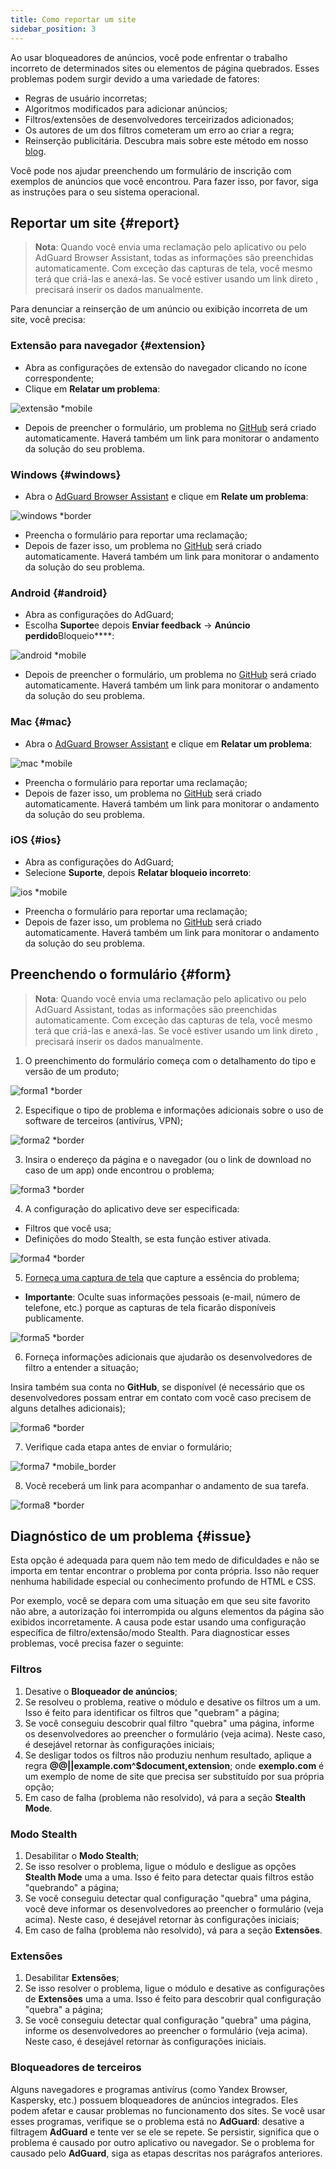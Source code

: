```yaml
---
title: Como reportar um site
sidebar_position: 3
---
```



Ao usar bloqueadores de anúncios, você pode enfrentar o trabalho incorreto de determinados sites ou elementos de página quebrados. Esses problemas podem surgir devido a uma variedade de fatores:

* Regras de usuário incorretas;
* Algoritmos modificados para adicionar anúncios;
* Filtros/extensões de desenvolvedores terceirizados adicionados;
* Os autores de um dos filtros cometeram um erro ao criar a regra;
* Reinserção publicitária. Descubra mais sobre este método em nosso [blog](https://adguard.com/blog/ad-reinsertion.html).

Você pode nos ajudar preenchendo um formulário de inscrição com exemplos de anúncios que você encontrou. Para fazer isso, por favor, siga as instruções para o seu sistema operacional.

## Reportar um site {#report}

> **Nota**: Quando você envia uma reclamação pelo aplicativo ou pelo AdGuard Browser Assistant, todas as informações são preenchidas automaticamente. Com exceção das capturas de tela, você mesmo terá que criá-las e anexá-las. Se você estiver usando um link direto [](https://reports.adguard.com/new_issue.html), precisará inserir os dados manualmente.

Para denunciar a reinserção de um anúncio ou exibição incorreta de um site, você precisa:

### Extensão para navegador {#extension}

* Abra as configurações de extensão do navegador clicando no ícone correspondente;
* Clique em **Relatar um problema**:

![extensão *mobile](https://cdn.adtidy.org/content/Kb/ad_blocker/guides/extension_issue.png)

* Depois de preencher o formulário, um problema no [GitHub](https://github.com/AdguardTeam/AdguardFilters/issues) será criado automaticamente. Haverá também um link para monitorar o andamento da solução do seu problema.

### Windows {#windows}

* Abra o [AdGuard Browser Assistant](/adguard-for-windows/browser-assistant) e clique em **Relate um problema**:

![windows *border](https://cdn.adtidy.org/content/Kb/ad_blocker/guides/browser-assistant.png)

* Preencha o formulário para reportar uma reclamação;
* Depois de fazer isso, um problema no [GitHub](https://github.com/AdguardTeam/AdguardFilters/issues) será criado automaticamente. Haverá também um link para monitorar o andamento da solução do seu problema.

### Android {#android}

* Abra as configurações do AdGuard;
* Escolha **Suporte**e depois **Enviar feedback** → **Anúncio perdido**Bloqueio****:

![android *mobile](https://cdn.adtidy.org/content/Kb/ad_blocker/guides/android.png)

* Depois de preencher o formulário, um problema no [GitHub](https://github.com/AdguardTeam/AdguardFilters/issues) será criado automaticamente. Haverá também um link para monitorar o andamento da solução do seu problema.

### Mac {#mac}

* Abra o [AdGuard Browser Assistant](/adguard-for-mac/browser-assistant) e clique em **Relatar um problema**:

![mac *mobile](https://cdn.adtidy.org/content/kb/ad_blocker/guides/browser-assistant-mac.png)

* Preencha o formulário para reportar uma reclamação;
* Depois de fazer isso, um problema no [GitHub](https://github.com/AdguardTeam/AdguardFilters/issues) será criado automaticamente. Haverá também um link para monitorar o andamento da solução do seu problema.

### iOS {#ios}

* Abra as configurações do AdGuard;
* Selecione **Suporte**, depois **Relatar bloqueio incorreto**:

![ios *mobile](https://cdn.adtidy.org/content/Kb/ad_blocker/guides/ios_issue.png)

* Preencha o formulário para reportar uma reclamação;
* Depois de fazer isso, um problema no [GitHub](https://github.com/AdguardTeam/AdguardFilters/issues) será criado automaticamente. Haverá também um link para monitorar o andamento da solução do seu problema.

## Preenchendo o formulário {#form}

> **Nota**: Quando você envia uma reclamação pelo aplicativo ou pelo AdGuard Assistant, todas as informações são preenchidas automaticamente. Com exceção das capturas de tela, você mesmo terá que criá-las e anexá-las. Se você estiver usando um link direto [](https://reports.adguard.com/en/new_issue.html), precisará inserir os dados manualmente.

1. O preenchimento do formulário começa com o detalhamento do tipo e versão de um produto;

![forma1 *border](https://cdn.adtidy.org/content/Kb/ad_blocker/guides/forma1en.png)

2. Especifique o tipo de problema e informações adicionais sobre o uso de software de terceiros (antivírus, VPN);

![forma2 *border](https://cdn.adtidy.org/content/Kb/ad_blocker/guides/forma2en.png)

3. Insira o endereço da página e o navegador (ou o link de download no caso de um app) onde encontrou o problema;

![forma3 *border](https://cdn.adtidy.org/content/Kb/ad_blocker/guides/forma3en.png)

4. A configuração do aplicativo deve ser especificada:
* Filtros que você usa;
* Definições do modo Stealth, se esta função estiver ativada.

![forma4 *border](https://cdn.adtidy.org/content/kb/ad_blocker/guides/forma4en.png)

5. [Forneça uma captura de tela](../take-screenshot) que capture a essência do problema;

* **Importante**: Oculte suas informações pessoais (e-mail, número de telefone, etc.) porque as capturas de tela ficarão disponíveis publicamente.

![forma5 *border](https://cdn.adtidy.org/content/Kb/ad_blocker/guides/forma5en.png)

6. Forneça informações adicionais que ajudarão os desenvolvedores de filtro a entender a situação;

Insira também sua conta no **GitHub**, se disponível (é necessário que os desenvolvedores possam entrar em contato com você caso precisem de alguns detalhes adicionais);

![forma6 *border](https://cdn.adtidy.org/content/Kb/ad_blocker/guides/forma6en.png)

7. Verifique cada etapa antes de enviar o formulário;

![forma7 *mobile_border](https://cdn.adtidy.org/content/Kb/ad_blocker/guides/forma7en.png)

8. Você receberá um link para acompanhar o andamento de sua tarefa.

![forma8 *border](https://cdn.adtidy.org/content/Kb/ad_blocker/guides/forma8en.png)

## Diagnóstico de um problema {#issue}

Esta opção é adequada para quem não tem medo de dificuldades e não se importa em tentar encontrar o problema por conta própria. Isso não requer nenhuma habilidade especial ou conhecimento profundo de HTML e CSS.

Por exemplo, você se depara com uma situação em que seu site favorito não abre, a autorização foi interrompida ou alguns elementos da página são exibidos incorretamente. A causa pode estar usando uma configuração específica de filtro/extensão/modo Stealth. Para diagnosticar esses problemas, você precisa fazer o seguinte:

### **Filtros**

1. Desative o **Bloqueador de anúncios**;
2. Se resolveu o problema, reative o módulo e desative os filtros um a um. Isso é feito para identificar os filtros que "quebram" a página;
3. Se você conseguiu descobrir qual filtro "quebra" uma página, informe os desenvolvedores ao preencher o formulário (veja acima). Neste caso, é desejável retornar às configurações iniciais;
4. Se desligar todos os filtros não produziu nenhum resultado, aplique a regra **@@||example.com^$document,extension**; onde **exemplo.com** é um exemplo de nome de site que precisa ser substituído por sua própria opção;
5. Em caso de falha (problema não resolvido), vá para a seção **Stealth Mode**.

### **Modo Stealth**

1. Desabilitar o **Modo Stealth**;
2. Se isso resolver o problema, ligue o módulo e desligue as opções **Stealth Mode** uma a uma. Isso é feito para detectar quais filtros estão "quebrando" a página;
3. Se você conseguiu detectar qual configuração "quebra" uma página, você deve informar os desenvolvedores ao preencher o formulário (veja acima). Neste caso, é desejável retornar às configurações iniciais;
4. Em caso de falha (problema não resolvido), vá para a seção **Extensões**.

### **Extensões**

1. Desabilitar **Extensões**;
2. Se isso resolver o problema, ligue o módulo e desative as configurações de **Extensões** uma a uma. Isso é feito para descobrir qual configuração "quebra" a página;
3. Se você conseguiu detectar qual configuração "quebra" uma página, informe os desenvolvedores ao preencher o formulário (veja acima). Neste caso, é desejável retornar às configurações iniciais.

### **Bloqueadores de terceiros**
Alguns navegadores e programas antivírus (como Yandex Browser, Kaspersky, etc.) possuem bloqueadores de anúncios integrados. Eles podem afetar e causar problemas no funcionamento dos sites. Se você usar esses programas, verifique se o problema está no **AdGuard**: desative a filtragem **AdGuard** e tente ver se ele se repete. Se persistir, significa que o problema é causado por outro aplicativo ou navegador. Se o problema for causado pelo **AdGuard**, siga as etapas descritas nos parágrafos anteriores.